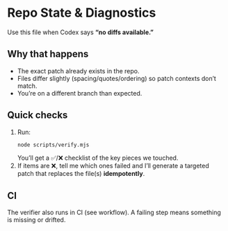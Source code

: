 # Repo State & Diagnostics

Use this file when Codex says **“no diffs available.”**

## Why that happens
- The exact patch already exists in the repo.
- Files differ slightly (spacing/quotes/ordering) so patch contexts don’t match.
- You’re on a different branch than expected.

## Quick checks
1. Run:
   ```bash
   node scripts/verify.mjs
   ```
   You’ll get a ✅/❌ checklist of the key pieces we touched.
2. If items are ❌, tell me which ones failed and I’ll generate a targeted patch that replaces the file(s) **idempotently**.

## CI
The verifier also runs in CI (see workflow). A failing step means something is missing or drifted.

